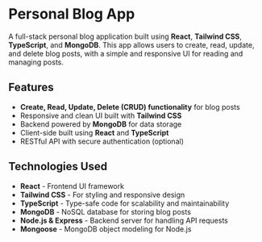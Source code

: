 # Personal Blog App

A full-stack personal blog application built using **React**, **Tailwind CSS**, **TypeScript**, and **MongoDB**. This app allows users to create, read, update, and delete blog posts, with a simple and responsive UI for reading and managing posts.

## Features

- **Create, Read, Update, Delete (CRUD) functionality** for blog posts
- Responsive and clean UI built with **Tailwind CSS**
- Backend powered by **MongoDB** for data storage
- Client-side built using **React** and **TypeScript**
- RESTful API with secure authentication (optional)

## Technologies Used

- **React** - Frontend UI framework
- **Tailwind CSS** - For styling and responsive design
- **TypeScript** - Type-safe code for scalability and maintainability
- **MongoDB** - NoSQL database for storing blog posts
- **Node.js & Express** - Backend server for handling API requests
- **Mongoose** - MongoDB object modeling for Node.js

